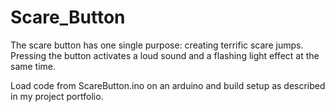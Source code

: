 # Scare_Button
The scare button has one single purpose: creating terrific scare jumps. Pressing the button activates a loud sound and a flashing light effect at the same time.

Load code from ScareButton.ino on an arduino and build setup as described in my project portfolio.
